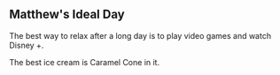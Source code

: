 ## Matthew's Ideal Day

The best way to relax after a long day is to play video games and watch Disney +.

The best ice cream is Caramel Cone in it.